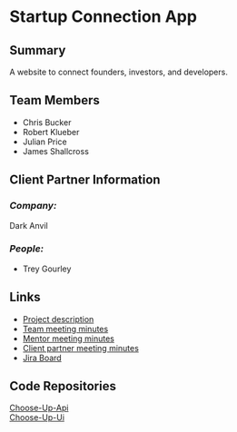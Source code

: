 # Startup Connection App
## **Summary**

A website to connect founders, investors, and developers.

## **Team Members**

- Chris Bucker
- Robert Klueber
- Julian Price
- James Shallcross

## **Client Partner Information**

### *Company:*
Dark Anvil

### *People:*
- Trey Gourley
## **Links**

- [Project description](ProjectDescription.md)
- [Team meeting minutes](MeetingMinutes/Team)
- [Mentor meeting minutes](MeetingMinutes/Mentor)
- [Client partner meeting minutes](MeetingMinutes/ClientPartner)
- [Jira Board](https://darkanvillabs-chooseup.atlassian.net/secure/RapidBoard.jspa?rapidView=1&projectKey=CU)

## **Code Repositories**
[Choose-Up-Api](https://gitlab.com/Cjbucker/choose-up-api)  
[Choose-Up-Ui](https://gitlab.com/Cjbucker/choose-up-ui)
